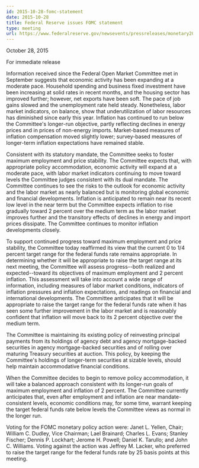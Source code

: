 ```yaml
---
id: 2015-10-28-fomc-statement
date: 2015-10-28
title: Federal Reserve issues FOMC statement
type: meeting
url: https://www.federalreserve.gov/newsevents/pressreleases/monetary20151028a.htm
---
```


October 28, 2015

For immediate release

Information received since the Federal Open Market Committee met in September suggests that economic activity has been expanding at a moderate pace. Household spending and business fixed investment have been increasing at solid rates in recent months, and the housing sector has improved further; however, net exports have been soft. The pace of job gains slowed and the unemployment rate held steady. Nonetheless, labor market indicators, on balance, show that underutilization of labor resources has diminished since early this year. Inflation has continued to run below the Committee's longer-run objective, partly reflecting declines in energy prices and in prices of non-energy imports. Market-based measures of inflation compensation moved slightly lower; survey-based measures of longer-term inflation expectations have remained stable.

Consistent with its statutory mandate, the Committee seeks to foster maximum employment and price stability. The Committee expects that, with appropriate policy accommodation, economic activity will expand at a moderate pace, with labor market indicators continuing to move toward levels the Committee judges consistent with its dual mandate. The Committee continues to see the risks to the outlook for economic activity and the labor market as nearly balanced but is monitoring global economic and financial developments. Inflation is anticipated to remain near its recent low level in the near term but the Committee expects inflation to rise gradually toward 2 percent over the medium term as the labor market improves further and the transitory effects of declines in energy and import prices dissipate. The Committee continues to monitor inflation developments closely.

To support continued progress toward maximum employment and price stability, the Committee today reaffirmed its view that the current 0 to 1/4 percent target range for the federal funds rate remains appropriate. In determining whether it will be appropriate to raise the target range at its next meeting, the Committee will assess progress--both realized and expected--toward its objectives of maximum employment and 2 percent inflation. This assessment will take into account a wide range of information, including measures of labor market conditions, indicators of inflation pressures and inflation expectations, and readings on financial and international developments. The Committee anticipates that it will be appropriate to raise the target range for the federal funds rate when it has seen some further improvement in the labor market and is reasonably confident that inflation will move back to its 2 percent objective over the medium term.

The Committee is maintaining its existing policy of reinvesting principal payments from its holdings of agency debt and agency mortgage-backed securities in agency mortgage-backed securities and of rolling over maturing Treasury securities at auction. This policy, by keeping the Committee's holdings of longer-term securities at sizable levels, should help maintain accommodative financial conditions.

When the Committee decides to begin to remove policy accommodation, it will take a balanced approach consistent with its longer-run goals of maximum employment and inflation of 2 percent. The Committee currently anticipates that, even after employment and inflation are near mandate-consistent levels, economic conditions may, for some time, warrant keeping the target federal funds rate below levels the Committee views as normal in the longer run.

Voting for the FOMC monetary policy action were: Janet L. Yellen, Chair; William C. Dudley, Vice Chairman; Lael Brainard; Charles L. Evans; Stanley Fischer; Dennis P. Lockhart; Jerome H. Powell; Daniel K. Tarullo; and John C. Williams. Voting against the action was Jeffrey M. Lacker, who preferred to raise the target range for the federal funds rate by 25 basis points at this meeting.